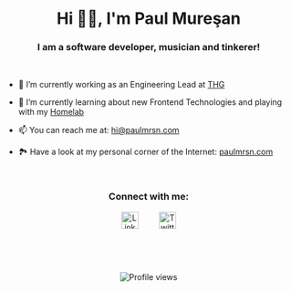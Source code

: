 <h1 align="center">Hi 👋🏼, I'm Paul Mureşan</h1>
<h3 align="center">I am a software developer, musician and tinkerer!</h3>

<p>&thinsp;</p>

<ul>
  <li><p>🔭 I’m currently working as an Engineering Lead at <a href="https://www.thg.com/" target="_blank" rel="noreferrer">THG</a></p></li>
  <li><p>🌱 I’m currently learning about new Frontend Technologies and playing with my <a href="https://www.reddit.com/r/homelab/" target="_blank" rel="noreferrer">Homelab</a></p></li>
  <li><p>📫 You can reach me at: <a href="mailto:hi@paulmrsn.com">hi@paulmrsn.com</a></p></li>
  <li><p>🏞 Have a look at my personal corner of the Internet: <a href="https://paulmrsn.com" target="_blank">paulmrsn.com</a></p></li>
</ul>

<p>&thinsp;</p>

<h3 align="center">Connect with me:</h3>
<div align="center">
  <a href="https://linkedin.com/in/paulmrsn" target="blank"><img align="center" src="https://upload.wikimedia.org/wikipedia/commons/8/81/LinkedIn_icon.svg" alt="LinkedIn Profile" height="30" width="30" /></a>
  &emsp;&emsp;
  <a href="https://twitter.com/paulmrsn" target="blank"><img align="center" src="https://upload.wikimedia.org/wikipedia/commons/6/6f/Logo_of_Twitter.svg" alt="Twitter Profile" height="30" width="30" /></a>
</div>

<p>&thinsp;</p>
<p>&thinsp;</p>

<div align="center">
  <img src="https://komarev.com/ghpvc/?username=paulmrsn&color=blue" alt="Profile views"/>
</div>

